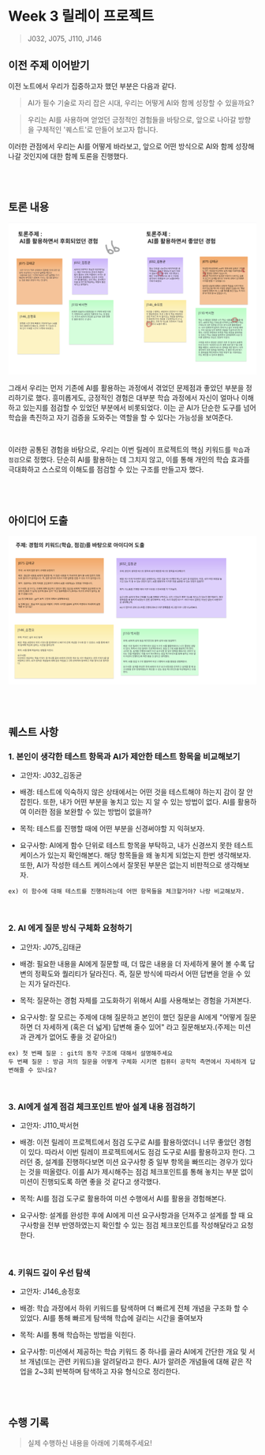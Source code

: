 # Week 3 릴레이 프로젝트

> J032, J075, J110, J146

## 이전 주제 이어받기

이전 노트에서 우리가 집중하고자 했던 부분은 다음과 같다.

> AI가 필수 기술로 자리 잡은 시대, 우리는 어떻게 AI와 함께 성장할 수 있을까요?

> 우리는 AI를 사용하며 얻었던 긍정적인 경험들을 바탕으로, 앞으로 나아갈 방향을 구체적인 '퀘스트'로 만들어 보고자 합니다.

이러한 관점에서 우리는 AI를 어떻게 바라보고, 앞으로 어떤 방식으로 AI와 함께 성장해 나갈 것인지에 대한 함께 토론을 진행했다.

<br /><br />

## 토론 내용

<img src='./image/토론주제.png' alt='토론주제'>

그래서 우리는 먼저 기존에 AI를 활용하는 과정에서 겪었던 문제점과 좋았던 부분을 정리하기로 했다. 흥미롭게도, 긍정적인 경험은 대부분 학습 과정에서 자신이 얼마나 이해하고 있는지를 점검할 수 있었던 부분에서 비롯되었다. 이는 곧 AI가 단순한 도구를 넘어 학습을 촉진하고 자기 검증을 도와주는 역할을 할 수 있다는 가능성을 보여준다.

<br />

이러한 공통된 경험을 바탕으로, 우리는 이번 릴레이 프로젝트의 핵심 키워드를 `학습`과 `점검`으로 정했다. 단순히 AI를 활용하는 데 그치지 않고, 이를 통해 개인의 학습 효과를 극대화하고 스스로의 이해도를 점검할 수 있는 구조를 만들고자 했다.

<br /><br />

## 아이디어 도출

<img src='./image/아이디어도출.png' alt='아이디어도출'>

<br /><br />

## 퀘스트 사항

### 1. 본인이 생각한 테스트 항목과 AI가 제안한 테스트 항목을 비교해보기

- 고안자: J032\_김동균

- 배경: 테스트에 익숙하지 않은 상태에서는 어떤 것을 테스트해야 하는지 감이 잘 안잡힌다. 또한, 내가 어떤 부분을 놓치고 있는 지 알 수 있는 방법이 없다. AI를 활용하여 이러한 점을 보완할 수 있는 방법이 없을까?

- 목적: 테스트를 진행할 때에 어떤 부분을 신경써야할 지 익혀보자.

- 요구사항: AI에게 함수 단위로 테스트 항목을 부탁하고, 내가 신경쓰지 못한 테스트 케이스가 있는지 확인해본다. 해당 항목들을 왜 놓치게 되었는지 한번 생각해보자. 또한, AI가 작성한 테스트 케이스에서 잘못된 부분은 없는지 비판적으로 생각해보자.

```
ex) 이 함수에 대해 테스트를 진행하려는데 어떤 항목들을 체크할거야? 나랑 비교해보자.
```

<br />

### 2. AI 에게 질문 방식 구체화 요청하기

- 고안자: J075\_김태균

- 배경: 필요한 내용을 AI에게 질문할 때, 더 많은 내용을 더 자세하게 물어 볼 수록 답변의 정확도와 퀄리티가 달라진다. 즉, 질문 방식에 따라서 어떤 답변을 얻을 수 있는 지가 달라진다.

- 목적: 질문하는 경험 자체를 고도화하기 위해서 AI를 사용해보는 경험을 가져본다.

- 요구사항: 잘 모르는 주제에 대해 질문하고 본인이 했던 질문을 AI에게 "어떻게 질문하면 더 자세하게 (혹은 더 넓게) 답변해 줄수 있어" 라고 질문해보자.(주제는 미션과 관계가 없어도 좋을 것 같아요!)

```
ex) 첫 번째 질문 : git의 동작 구조에 대해서 설명해주세요
두 번째 질문 : 방금 저의 질문을 어떻게 구체화 시키면 컴퓨터 공학적 측면에서 자세하게 답변해줄 수 있나요?
```

<br />

### 3. AI에게 설계 점검 체크포인트 받아 설계 내용 점검하기

- 고안자: J110\_박서현

- 배경: 이전 릴레이 프로젝트에서 점검 도구로 AI를 활용하였더니 너무 좋았던 경험이 있다. 따라서 이번 릴레이 프로젝트에서도 점검 도구로 AI를 활용하고자 한다. 그러던 중, 설계를 진행하다보면 미션 요구사항 중 일부 항목을 빠뜨리는 경우가 있다는 것을 떠올렸다. 이를 AI가 제시해주는 점검 체크포인트를 통해 놓치는 부분 없이 미션이 진행되도록 하면 좋을 것 같다고 생각했다.

- 목적: AI를 점검 도구로 활용하여 미션 수행에서 AI를 활용을 경험해본다.

- 요구사항: 설계를 완성한 후에 AI에게 미션 요구사항과을 던져주고 설계를 할 때 요구사항을 전부 반영하였는지 확인할 수 있는 점검 체크포인트를 작성해달라고 요청한다.

<br />

### 4. 키워드 깊이 우선 탐색

- 고안자: J146\_송정호

- 배경: 학습 과정에서 하위 키워드를 탐색하며 더 빠르게 전체 개념을 구조화 할 수 있었다. AI를 통해 빠르게 탐색해 학습에 걸리는 시간을 줄여보자

- 목적: AI를 통해 학습하는 방법을 익힌다.

- 요구사항: 미션에서 제공하는 학습 키워드 중 하나를 골라 AI에게 간단한 개요 및 서브 개념(또는 관련 키워드)을 알려달라고 한다. AI가 알려준 개념들에 대해 같은 작업을 2~3회 반복하며 탐색하고 자유 형식으로 정리한다.

<br /><br />

## 수행 기록

> 실제 수행하신 내용을 아래에 기록해주세요!
